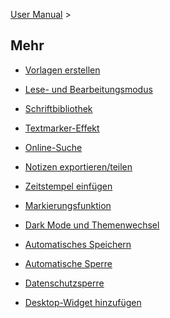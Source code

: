 [User Manual](/dragonnest/drawnote/manual/de) >

Mehr
---
- [Vorlagen erstellen](creating_templates.md)

- [Lese- und Bearbeitungsmodus](reading_mode_and_editing_mode.md)

- [Schriftbibliothek](font_library.md)

- [Textmarker-Effekt](highlighter_effect.md)

- [Online-Suche](online_search.md)

- [Notizen exportieren/teilen](export_share_notes.md)

- [Zeitstempel einfügen](insert_timestamp.md)

- [Markierungsfunktion](marking_function.md)

- [Dark Mode und Themenwechsel](dark_mode_theme.md)

- [Automatisches Speichern](autosave.md)

- [Automatische Sperre](automatic_locking.md)

- [Datenschutzsperre](privacy_lock.md)

- [Desktop-Widget hinzufügen](add_desktop_widget.md)